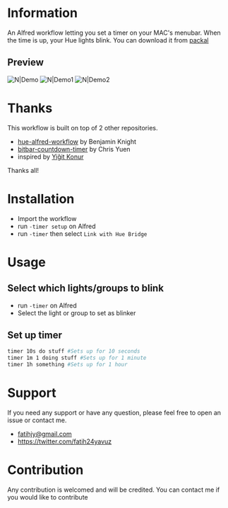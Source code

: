 # Information
An Alfred workflow letting you set a timer on your MAC's menubar. When the time is up, your Hue lights blink. You can download it from [packal]

## Preview
![N|Demo](https://raw.githubusercontent.com/siyahmadde/timer-workflow/master/demo.gif)
![N|Demo1](https://raw.githubusercontent.com/siyahmadde/timer-workflow/master/preview.png)
![N|Demo2](https://raw.githubusercontent.com/siyahmadde/timer-workflow/master/preview2.png)

# Thanks
This workflow is built on top of 2 other repositories.

  - [hue-alfred-workflow] by Benjamin Knight
  - [bitbar-countdown-timer] by Chris Yuen
  - inspired by [Yiğit Konur]
 
Thanks all!

# Installation
  - Import the workflow
  - run `-timer setup` on Alfred
  - run `-timer` then select `Link with Hue Bridge`

# Usage
## Select which lights/groups to blink
- run `-timer` on Alfred
- Select the light or group to set as blinker
## Set up timer
```sh
timer 10s do stuff #Sets up for 10 seconds
timer 1m 1 doing stuff #Sets up for 1 minute
timer 1h something #Sets up for 1 hour
```

# Support
If you need any support or have any question, please feel free to open an issue or contact me.
- fatihjy@gmail.com
- https://twitter.com/fatih24yavuz

# Contribution
Any contribution is welcomed and will be credited. You can contact me if you would like to contribute 

   [hue-alfred-workflow]: https://github.com/benknight/hue-alfred-workflow
   [bitbar-countdown-timer]: https://github.com/kizzx2/bitbar-countdown-timer
   [Yiğit Konur]: https://github.com/yigitkonur
   [BitBar]: https://getbitbar.com/
   [Alfred]: https://www.alfredapp.com/
   [packal]: http://www.packal.org/workflow/alfred-timer-workflow
